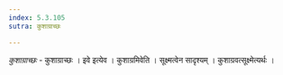 ```yaml
---
index: 5.3.105
sutra: कुशाग्राच्छः

---
```

_कुशाग्राच्छः_ - कुशाग्राच्छः । इवे इत्येव । कुशाग्रमिवेति । सूक्ष्मत्वेन सादृश्यम् । कुशाग्रवत्सूक्ष्मेत्यर्थः ।
